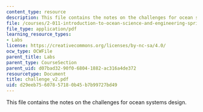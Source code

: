 ```yaml
---
content_type: resource
description: This file contains the notes on the challenges for ocean systems design.
file: /courses/2-011-introduction-to-ocean-science-and-engineering-spring-2006/d29eeb75607857180b45b7b99727bd49_challenge_v2.pdf
file_type: application/pdf
learning_resource_types:
- Labs
license: https://creativecommons.org/licenses/by-nc-sa/4.0/
ocw_type: OCWFile
parent_title: Labs
parent_type: CourseSection
parent_uid: d07bad32-90f0-6804-1882-ac316a4de372
resourcetype: Document
title: challenge_v2.pdf
uid: d29eeb75-6078-5718-0b45-b7b99727bd49
---
```

This file contains the notes on the challenges for ocean systems design.